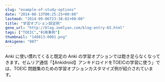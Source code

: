 ```yaml
---
slug: "example-of-study-options"
date: "2014-08-13T00:25:25+00:00"
lastmod: "2014-09-06T23:38:02+00:00"
title: "学習オプション設定例"
gene_url: "http://blog.zemlyan.com/blog-entry-65.html"
tags: ["TOEIC","利用事例"]
thumbnail: "140813-0001.png"
Ankigene: "007"
---
```

Anki に使い慣れてくると既定の Anki の学習オプションでは飽き足らなくなってきます。ゼムリア通信「【Ankidroid】アンキドロイドをTOEICの学習に使う」では、TOEIC 問題集のための学習オプションカスタマイズ例が紹介されています。

